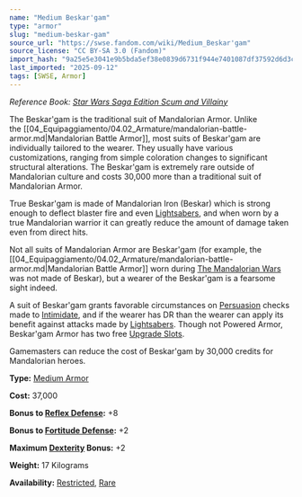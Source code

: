 ```yaml
---
name: "Medium Beskar'gam"
type: "armor"
slug: "medium-beskar-gam"
source_url: "https://swse.fandom.com/wiki/Medium_Beskar'gam"
source_license: "CC BY-SA 3.0 (Fandom)"
import_hash: "9a25e5e3041e9b5bda5ef38e0839d6731f944e7401087df37592d6d3cb78e44c"
last_imported: "2025-09-12"
tags: [SWSE, Armor]
---
```

*Reference Book: [Star Wars Saga Edition Scum and Villainy](https://swse.fandom.com/wiki/Star_Wars_Saga_Edition_Scum_and_Villainy)*

The Beskar'gam is the traditional suit of Mandalorian Armor. Unlike the [[04_Equipaggiamento/04.02_Armature/mandalorian-battle-armor.md|Mandalorian Battle Armor]], most suits of Beskar'gam are individually tailored to the wearer. They usually have various customizations, ranging from simple coloration changes to significant structural alterations. The Beskar'gam is extremely rare outside of Mandalorian culture and costs 30,000 more than a traditional suit of Mandalorian Armor.

True Beskar'gam is made of Mandalorian Iron (Beskar) which is strong enough to deflect blaster fire and even [Lightsabers](https://swse.fandom.com/wiki/Lightsabers), and when worn by a true Mandalorian warrior it can greatly reduce the amount of damage taken even from direct hits.

Not all suits of Mandalorian Armor are Beskar'gam (for example, the [[04_Equipaggiamento/04.02_Armature/mandalorian-battle-armor.md|Mandalorian Battle Armor]] worn during [The Mandalorian Wars](https://swse.fandom.com/wiki/The_Mandalorian_Wars) was not made of Beskar), but a wearer of the Beskar'gam is a fearsome sight indeed.

A suit of Beskar'gam grants favorable circumstances on [Persuasion](https://swse.fandom.com/wiki/Persuasion) checks made to [Intimidate](https://swse.fandom.com/wiki/Intimidate), and if the wearer has DR than the wearer can apply its benefit against attacks made by [Lightsabers](https://swse.fandom.com/wiki/Lightsabers). Though not Powered Armor, Beskar'gam Armor has two free [Upgrade Slots](https://swse.fandom.com/wiki/Upgrade_Slots).

Gamemasters can reduce the cost of Beskar'gam by 30,000 credits for Mandalorian heroes.

**Type:** [Medium Armor](https://swse.fandom.com/wiki/Medium_Armor)

**Cost:** 37,000

**Bonus to [Reflex Defense](https://swse.fandom.com/wiki/Reflex_Defense):** +8

**Bonus to [Fortitude Defense](https://swse.fandom.com/wiki/Fortitude_Defense):** +2

**Maximum [Dexterity](https://swse.fandom.com/wiki/Dexterity) Bonus:** +2

**Weight:** 17 Kilograms

**Availability:** [Restricted](https://swse.fandom.com/wiki/Restricted), [Rare](https://swse.fandom.com/wiki/Rare)